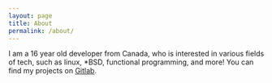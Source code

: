 ```yaml
---
layout: page
title: About
permalink: /about/
---
```


I am a 16 year old developer from Canada, who is interested in various fields of tech, such as linux, *BSD, functional programming, and more!
You can find my projects on [Gitlab](https://gitlab.com/arcticinferno).

